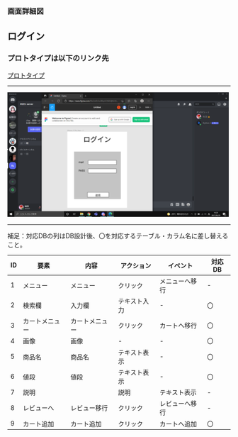 ### 画面詳細図
## ログイン
### プロトタイプは以下のリンク先
[プロトタイプ](https://www.figma.com/file/Je6h3o28byGOQEGjNL3Gbv/Untitled?node-id=1%3A87)
*****
<img src="../img/スクリーンショット (89).png" width="500">

*****
補足：対応DBの列はDB設計後、〇を対応するテーブル・カラム名に差し替えること。

|ID|要素|内容|アクション|イベント|対応DB|
|--|----|----|----------|--------|-----|
|1|メニュー|メニュー|クリック|メニューへ移行|-    |
|2|検索欄|入力欄|テキスト入力|-       |〇|
|3|カートメニュー|カートメニュー|クリック|カートへ移行|〇|
|4|画像|画像|-|-|〇|
|5|商品名|商品名|テキスト表示|-|〇|
|6|値段|値段|テキスト表示|-|〇|
|7|説明||説明|テキスト表示|-|〇|
|8|レビューへ|レビュー移行|クリック|レビューへ移行|-|
|9|カート追加|カート追加|クリック|カートへ追加|〇|
